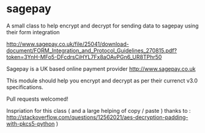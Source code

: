 # sagepay
A small class to help encrypt and decrypt for sending data to sagepay using their form integration

http://www.sagepay.co.uk/file/25041/download-document/FORM_Integration_and_Protocol_Guidelines_270815.pdf?token=3YnH-MFo5-DFcdrsCiHYL7Fx8aOAvPGn6_UR8TPhr50


Sagepay is a UK based online payment provider http://www.sagepay.co.uk

This module should help you encrypt and decrypt as per their currenct v3.0 specifications.


Pull requests welcomed!

Inspriation for this class ( and a large helping of copy / paste ) thanks to : http://stackoverflow.com/questions/12562021/aes-decryption-padding-with-pkcs5-python )


